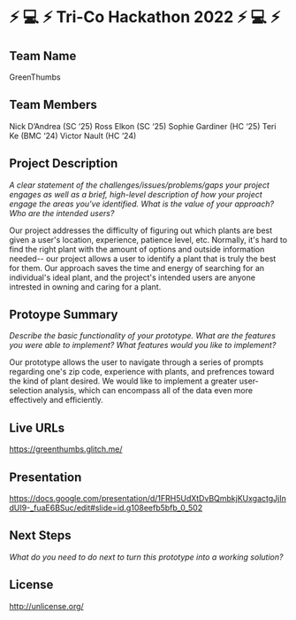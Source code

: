 # :zap: :computer: :zap: Tri-Co Hackathon 2022 :zap: :computer: :zap:


## Team Name

GreenThumbs

## Team Members

Nick D’Andrea (SC ‘25)
Ross Elkon (SC ‘25)
Sophie Gardiner (HC ‘25)
Teri Ke (BMC ‘24)
Victor Nault (HC ‘24)


## Project Description

*A clear statement of the challenges/issues/problems/gaps your project engages as well as a brief, high-level description of how your project engage the areas you've identified. What is the value of your approach? Who are the intended users?*

Our project addresses the difficulty of figuring out which plants are best given a user's location, experience, patience level, etc. Normally, it's hard to find the right plant with the amount of options and outside information needed-- our project allows a user to identify a plant that is truly the best for them. Our approach saves the time and energy of searching for an individual's ideal plant, and the project's intended users are anyone intrested in owning and caring for a plant.

## Protoype Summary

*Describe the basic functionality of your prototype. What are the features you were able to implement? What features would you like to implement?*

Our prototype allows the user to navigate through a series of prompts regarding one's zip code, experience with plants, and prefrences toward the kind of plant desired. We would like to implement a greater user-selection analysis, which can encompass all of the data even more effectively and efficiently. 

## Live URLs

https://greenthumbs.glitch.me/

## Presentation

https://docs.google.com/presentation/d/1FRH5UdXtDvBQmbkjKUxgactgJjIndUI9-_fuaE6BSuc/edit#slide=id.g108eefb5bfb_0_502

## Next Steps

*What do you need to do next to turn this prototype into a working solution?*

## License

http://unlicense.org/
